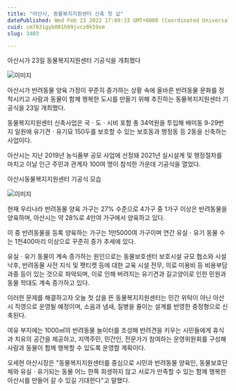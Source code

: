 ```yaml
---
title: "아산시, 동물복지지원센터 신축 첫 삽"
datePublished: Wed Feb 23 2022 17:09:33 GMT+0000 (Coordinated Universal Time)
cuid: cm7031gyb001h09jvcz0k59xm
slug: 3403

---
```



아산시가 23일 동물복지지원센터 기공식을 개최했다

![이미지](https://cdn.hashnode.com/res/hashnode/image/upload/v1739254189083/f147ef93-6fc9-42c4-9669-a0b9dad6475f.jpeg)

아산시가 반려동물 양육 가정이 꾸준히 증가하는 상황 속에 올바른 반려동물 문화를 정착시키고 사람과 동물이 함께 행복한 도시를 만들기 위해 추진하는 동물복지지원센터 기공식을 23일 개최했다.

동물복지지원센터 신축사업은 국ㆍ도ㆍ시비 포함 총 34억원을 투입해 배미동 9-29번지 일원에 유기견ㆍ유기묘 150두를 보호할 수 있는 보호동과 행정동 등 2동을 신축하는 사업이다.

아산시는 지난 2019년 농식품부 공모 사업에 선정돼 2021년 실시설계 및 행정절차를 마치고 이날 인근 주민과 관계자 100여 명이 참석한 가운데 기공식을 열었다.

아산시동물복지지원센터 기공식 모습

![이미지](https://cdn.hashnode.com/res/hashnode/image/upload/v1739254192075/f8230479-2b55-4bb7-b52e-ea13c9fb52ca.jpeg)

현재 우리나라 반려동물 양육 가구는 27% 수준으로 4가구 중 1가구 이상은 반려동물을 양육하며, 아산시는 약 28%로 4만여 가구에서 양육하고 있다.

이 중 반려동물을 등록 양육하는 가구는 1만5000여 가구이며 연간 유실ㆍ유기 동물 수는 1천400마리 이상으로 꾸준히 증가 추세에 있다.

유실ㆍ유기 동물이 계속 증가하는 원인으로는 동물보호센터 보호시설 규모 협소와 시설 낙후, 반려동물 사전 지식 및 펫티켓 등에 대한 교육 시설 전무, 의료·미용비 등 비용부담 과중 등이 있는 것으로 파악되며, 이로 인해 버려지는 유기견과 길고양이로 인한 민원과 동물 학대도 계속 증가하고 있다.

이러한 문제를 해결하고자 오늘 첫 삽을 뜬 동물복지지원센터는 민간 위탁이 아닌 아산시 직영으로 운영될 예정이며, 소음과 냄새, 질병을 줄이는 설계를 반영한 중정형으로 신축된다.

여유 부지에는 1000㎡의 반려동물 놀이터를 조성해 반려견을 키우는 시민들에게 휴식과 치유의 공간을 제공하고, 지역주민, 민간인, 전문가가 참여하는 운영위원회를 구성해 사람과 동물이 함께 행복할 수 있도록 운영할 계획이다.

오세현 아산시장은 "동물복지지원센터를 중심으로 시민과 반려동물 양육인, 동물보호단체와 유실ㆍ유기되는 동물 어느 한쪽 희생하지 않고 서로가 만족할 수 있는 함께 행복한 아산시를 만들어 갈 수 있길 기대한다"고 말했다.